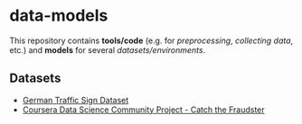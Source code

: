 # data-models
This repository contains **tools/code** (e.g. for *preprocessing*, *collecting data*, etc.)
and **models** for several *datasets/environments*.

## Datasets
 - [German Traffic Sign Dataset](https://github.com/andreArtelt/data-models/tree/master/GerTrafficSign)
 - [Coursera Data Science Community Project - Catch the Fraudster](https://github.com/andreArtelt/data-models/tree/master/CatchTheFraudster)
